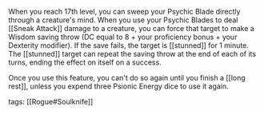 When you reach 17th level, you can sweep your Psychic Blade directly through a creature's mind. When you use your Psychic Blades to deal [[Sneak Attack]] damage to a creature, you can force that target to make a Wisdom saving throw (DC equal to 8 + your proficiency bonus + your Dexterity modifier). If the save fails, the target is [[stunned]] for 1 minute. The [[stunned]] target can repeat the saving throw at the end of each of its turns, ending the effect on itself on a success.

Once you use this feature, you can't do so again until you finish a [[long rest]], unless you expend three Psionic Energy dice to use it again.

tags: [[Rogue#Soulknife]]